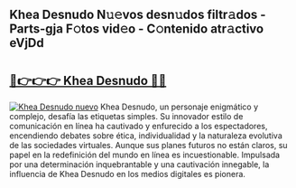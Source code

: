 ## Khea Desnudo N𝚞𝚎vos desn𝚞dos filtr𝚊dos - Parts-gja F𝚘tos vid𝚎o - C𝚘ntenido atr𝚊ctivo eVjDd

# <h2><a href="http://mb7jqe.tromn.icu/?c=Khea+Desnudo">🔗👉👉👉 Khea Desnudo 🔗🔗</a></h2>

[![Khea Desnudo nuevo](https://i.imgur.com/pEAQMta.gif)](http://mb7jqe.tromn.icu/?c=Khea+Desnudo)
Khea Desnudo, un personaje enigmático y complejo, desafía las etiquetas simples. Su innovador estilo de comunicación en línea ha cautivado y enfurecido a los espectadores, encendiendo debates sobre ética, individualidad y la naturaleza evolutiva de las sociedades virtuales. Aunque sus planes futuros no están claros, su papel en la redefinición del mundo en línea es incuestionable. Impulsada por una determinación inquebrantable y una cautivación innegable, la influencia de Khea Desnudo en los medios digitales es pionera.
